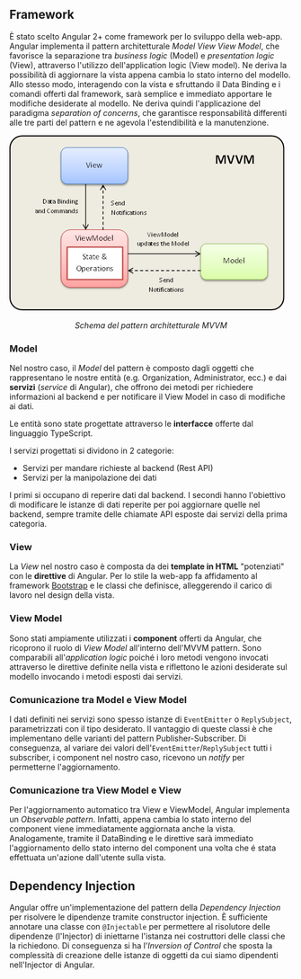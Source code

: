 ## Framework

È stato scelto Angular 2+ come framework per lo sviluppo della web-app. Angular implementa il pattern architetturale *Model View View Model*, che favorisce la separazione tra *business logic* (Model) e *presentation logic* (View), attraverso l'utilizzo dell'application logic (View model). Ne deriva la possibilità di aggiornare la vista appena cambia lo stato interno del modello. Allo stesso modo, interagendo con la vista e sfruttando il Data Binding e i comandi offerti dal framework, sarà semplice e immediato apportare le modifiche desiderate al modello. Ne deriva quindi l'applicazione del paradigma *separation of concerns*, che garantisce responsabilità differenti alle tre parti del pattern e ne agevola l'estendibilità e la manutenzione.

![!MVVM](../Immagini/WebApp/MVVMPattern.png "MVVM di Angular")
<figcaption align="center"> <em> Schema del pattern architetturale MVVM </em> </figcaption>

### Model

Nel nostro caso, il *Model* del pattern è composto dagli oggetti che rappresentano le nostre entità (e.g. Organization, Administrator, ecc.) e dai **servizi** (*service* di Angular), che offrono dei metodi per richiedere informazioni al backend e per notificare il View Model in caso di modifiche ai dati.

Le entità sono state progettate attraverso le **interfacce** offerte dal linguaggio TypeScript.

I servizi progettati si dividono in 2 categorie:

-   Servizi per mandare richieste al backend (Rest API)
-   Servizi per la manipolazione dei dati

I primi si occupano di reperire dati dal backend. I secondi hanno l'obiettivo di modificare le istanze di dati reperite per poi aggiornare quelle nel backend, sempre tramite delle chiamate API esposte dai servizi della prima categoria.

### View

La *View* nel nostro caso è composta da dei **template in HTML** "potenziati" con le **direttive** di Angular. Per lo stile la web-app fa affidamento al framework [Bootstrap](https://getbootstrap.com/) e le classi che definisce, alleggerendo il carico di lavoro nel design della vista.

### View Model

Sono stati ampiamente utilizzati i **component** offerti da Angular, che ricoprono il ruolo di *View Model* all'interno dell'MVVM pattern. Sono comparabili all'*application logic* poiché i loro metodi vengono invocati attraverso le direttive definite nella vista e riflettono le azioni desiderate sul modello invocando i metodi esposti dai servizi.

### Comunicazione tra Model e View Model

I dati definiti nei servizi sono spesso istanze di `EventEmitter` o `ReplySubject`, parametrizzati con il tipo desiderato. Il vantaggio di queste classi è che implementano delle varianti del pattern Publisher-Subscriber. Di conseguenza, al variare dei valori dell'`EventEmitter`/`ReplySubject` tutti i subscriber, i component nel nostro caso, ricevono un *notify* per permetterne l'aggiornamento.

### Comunicazione tra View Model e View

Per l'aggiornamento automatico tra View e ViewModel, Angular implementa un *Observable pattern*. Infatti, appena cambia lo stato interno del component viene immediatamente aggiornata anche la vista. Analogamente, tramite il DataBinding e le direttive sarà immediato l'aggiornamento dello stato interno del component una volta che é stata effettuata un'azione dall'utente sulla vista.

## Dependency Injection
Angular offre un'implementazione del pattern della *Dependency Injection* per risolvere le dipendenze tramite constructor injection. È sufficiente annotare una classe con `@Injectable` per permettere al risolutore delle dipendenze (l'Injector) di iniettarne l'istanza nei costruttori delle classi che la richiedono. Di conseguenza si ha l'*Inversion of Control* che sposta la complessità di creazione delle istanze di oggetti da cui siamo dipendenti nell'Injector di Angular.